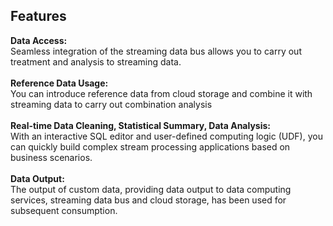 ## Features<br>
**Data Access:**<br>
Seamless integration of the streaming data bus allows you to carry out treatment and analysis to streaming data. <br><br>
**Reference Data Usage:**<br>
You can introduce reference data from cloud storage and combine it with streaming data to carry out combination analysis<br><br>
**Real-time Data Cleaning, Statistical Summary, Data Analysis:**<br>
With an interactive SQL editor and user-defined computing logic (UDF), you can quickly build complex stream processing applications based on business scenarios. <br><br>
**Data Output:**<br>
The output of custom data, providing data output to data computing services, streaming data bus and cloud storage, has been used for subsequent consumption.
